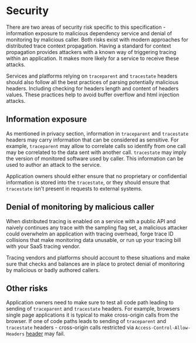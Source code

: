 # Security

There are two areas of security risk specific to this specification - information exposure to malicious
dependency service and denial of monitoring by malicious caller. Both risks exist with modern approaches
for distributed trace context propagation. Having a standard for context propagation provides attackers
with a known way of triggering tracing within an application. It makes more likely for a service to
receive these attacks.

Services and platforms relying on `traceparent` and `tracestate` headers should also follow all the
best practices of parsing potentially malicious headers. Including checking for headers length and content of headers
values. These practices help to avoid buffer overflow and html injection attacks.

## Information exposure

As mentioned in privacy section, information in `traceparent` and `tracestate` headers may carry information that can be
considered as sensitive. For example, `traceparent` may allow to correlate calls so identify from one call may be correlated
to the data sent with another call. `tracestate` may imply the version of monitored software used by caller. This
information can be used to author an attack to the service.

Application owners should either ensure that no proprietary or confidential information is stored into the `tracestate`, or
they should ensure that `tracestate` isn't present in requests to external systems.

## Denial of monitoring by malicious caller

When distributed tracing is enabled on a service with a public API and naively continues any trace with
the sampling flag set, a malicious attacker could overwhelm an application with tracing overhead, forge trace ID collisions
that make monitoring data unusable, or run up your tracing bill with your SaaS tracing vendor.

Tracing vendors and platforms should account to these situations and make sure that checks and balances are in place to
protect denial of monitoring by malicious or badly authored callers.

## Other risks

Application owners need to make sure to test all code path leading to sending of `traceparent` and `tracestate` headers. For
example, browsers single page applications it is typical to make cross-origin calls from the browser. If one of code paths leads
to sending of `traceparent` and `tracestate` headers - cross-origin calls restricted via `Access-Control-Allow-Headers` [header](https://www.w3.org/TR/cors/#access-control-allow-headers-response-header) may fail.
